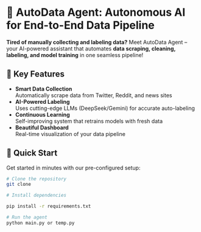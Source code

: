 # 🤖 AutoData Agent: Autonomous AI for End-to-End Data Pipeline

**Tired of manually collecting and labeling data?** Meet AutoData Agent – your AI-powered assistant that automates **data scraping, cleaning, labeling, and model training** in one seamless pipeline!

## 🌟 Key Features

- **Smart Data Collection**  
  Automatically scrape data from Twitter, Reddit, and news sites
- **AI-Powered Labeling**  
  Uses cutting-edge LLMs (DeepSeek/Gemini) for accurate auto-labeling
- **Continuous Learning**  
  Self-improving system that retrains models with fresh data
- **Beautiful Dashboard**  
  Real-time visualization of your data pipeline

## 🚀 Quick Start

Get started in minutes with our pre-configured setup:

```bash
# Clone the repository
git clone 

# Install dependencies

pip install -r requirements.txt

# Run the agent
python main.py or temp.py